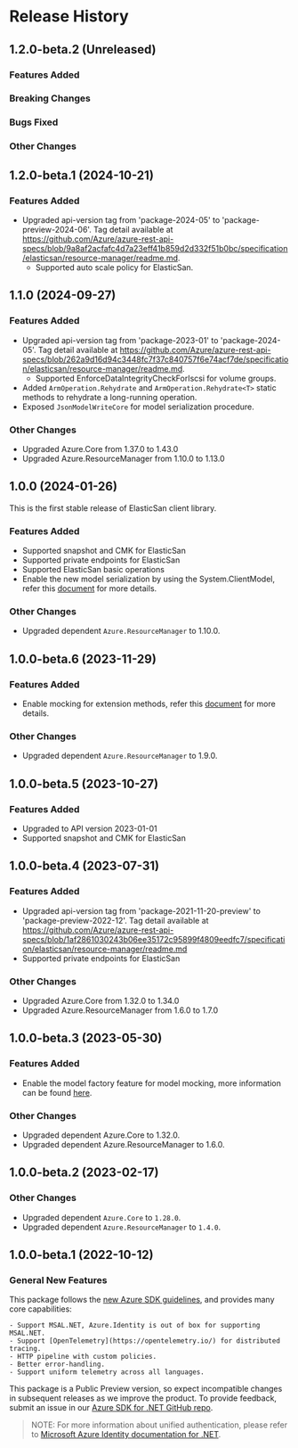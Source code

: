 # Release History

## 1.2.0-beta.2 (Unreleased)

### Features Added

### Breaking Changes

### Bugs Fixed

### Other Changes

## 1.2.0-beta.1 (2024-10-21)

### Features Added

- Upgraded api-version tag from 'package-2024-05' to 'package-preview-2024-06'. Tag detail available at https://github.com/Azure/azure-rest-api-specs/blob/9a8af2acfafc4d7a23eff41b859d2d332f51b0bc/specification/elasticsan/resource-manager/readme.md.
    - Supported auto scale policy for ElasticSan.

## 1.1.0 (2024-09-27)

### Features Added

- Upgraded api-version tag from 'package-2023-01' to 'package-2024-05'. Tag detail available at https://github.com/Azure/azure-rest-api-specs/blob/262a9d16d94c3448fc7f37c840757f6e74acf7de/specification/elasticsan/resource-manager/readme.md.
    - Supported EnforceDataIntegrityCheckForIscsi for volume groups.
- Added `ArmOperation.Rehydrate` and `ArmOperation.Rehydrate<T>` static methods to rehydrate a long-running operation.
- Exposed `JsonModelWriteCore` for model serialization procedure.

### Other Changes

- Upgraded Azure.Core from 1.37.0 to 1.43.0
- Upgraded Azure.ResourceManager from 1.10.0 to 1.13.0

## 1.0.0 (2024-01-26)

This is the first stable release of ElasticSan client library.

### Features Added

- Supported snapshot and CMK for ElasticSan
- Supported private endpoints for ElasticSan
- Supported ElasticSan basic operations 
- Enable the new model serialization by using the System.ClientModel, refer this [document](https://aka.ms/azsdk/net/mrw) for more details.

### Other Changes

- Upgraded dependent `Azure.ResourceManager` to 1.10.0.

## 1.0.0-beta.6 (2023-11-29)

### Features Added

- Enable mocking for extension methods, refer this [document](https://aka.ms/azsdk/net/mocking) for more details.

### Other Changes

- Upgraded dependent `Azure.ResourceManager` to 1.9.0.

## 1.0.0-beta.5 (2023-10-27)

### Features Added

- Upgraded to API version 2023-01-01
- Supported snapshot and CMK for ElasticSan

## 1.0.0-beta.4 (2023-07-31)

### Features Added

- Upgraded api-version tag from 'package-2021-11-20-preview' to 'package-preview-2022-12'. Tag detail available at https://github.com/Azure/azure-rest-api-specs/blob/1af2861030243b06ee35172c95899f4809eedfc7/specification/elasticsan/resource-manager/readme.md
- Supported private endpoints for ElasticSan

### Other Changes

- Upgraded Azure.Core from 1.32.0 to 1.34.0
- Upgraded Azure.ResourceManager from 1.6.0 to 1.7.0

## 1.0.0-beta.3 (2023-05-30)

### Features Added

- Enable the model factory feature for model mocking, more information can be found [here](https://azure.github.io/azure-sdk/dotnet_introduction.html#dotnet-mocking-factory-builder).

### Other Changes

- Upgraded dependent Azure.Core to 1.32.0.
- Upgraded dependent Azure.ResourceManager to 1.6.0.

## 1.0.0-beta.2 (2023-02-17)

### Other Changes

- Upgraded dependent `Azure.Core` to `1.28.0`.
- Upgraded dependent `Azure.ResourceManager` to `1.4.0`.

## 1.0.0-beta.1 (2022-10-12)

### General New Features

This package follows the [new Azure SDK guidelines](https://azure.github.io/azure-sdk/general_introduction.html), and provides many core capabilities:

    - Support MSAL.NET, Azure.Identity is out of box for supporting MSAL.NET.
    - Support [OpenTelemetry](https://opentelemetry.io/) for distributed tracing.
    - HTTP pipeline with custom policies.
    - Better error-handling.
    - Support uniform telemetry across all languages.

This package is a Public Preview version, so expect incompatible changes in subsequent releases as we improve the product. To provide feedback, submit an issue in our [Azure SDK for .NET GitHub repo](https://github.com/Azure/azure-sdk-for-net/issues).

> NOTE: For more information about unified authentication, please refer to [Microsoft Azure Identity documentation for .NET](https://learn.microsoft.com/dotnet/api/overview/azure/identity-readme?view=azure-dotnet).
